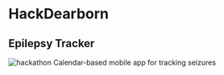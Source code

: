 # HackDearborn
## Epilepsy Tracker
![hackathon](https://user-images.githubusercontent.com/40877912/224517134-cba5e252-2d61-4823-8898-e8ab3317b046.PNG)
Calendar-based mobile app for tracking seizures
